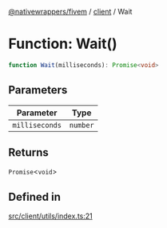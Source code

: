 [@nativewrappers/fivem](../../README.md) / [client](../README.md) / Wait

# Function: Wait()

```ts
function Wait(milliseconds): Promise<void>
```

## Parameters

| Parameter | Type |
| ------ | ------ |
| `milliseconds` | `number` |

## Returns

`Promise`\<`void`\>

## Defined in

[src/client/utils/index.ts:21](https://github.com/nativewrappers/fivem/blob/6b247f1270087bcd3ee455389e3e7f1c86c9b619/src/client/utils/index.ts#L21)
